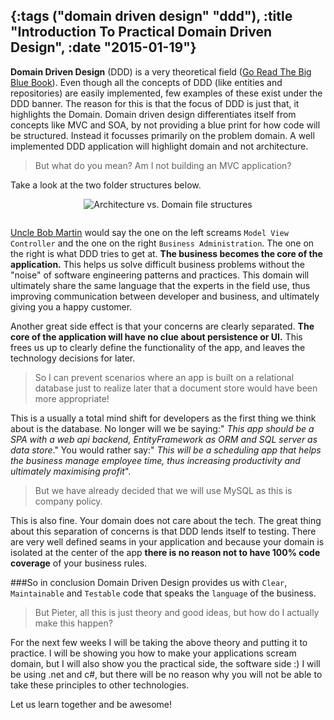 {:tags ("domain driven design" "ddd"), :title "Introduction To Practical Domain Driven Design", :date "2015-01-19"}
-----
**Domain Driven Design** (DDD) is a very theoretical field ([Go Read The Big Blue Book](http://www.amazon.com/exec/obidos/ASIN/0321125215/domainlanguag-20)). Even though all the concepts of DDD (like entities and repositories) are easily implemented, few examples of these exist under the DDD banner. The reason for this is that the focus of DDD is just that, it highlights the Domain. Domain driven design differentiates itself from concepts like MVC and SOA, by not providing a blue print for how code will be structured. Instead it focusses primarily on the problem domain. A well implemented DDD application will highlight domain and not architecture. 

>But what do you mean? Am I not building an MVC application? 

Take a look at the two folder structures below. 
<div style="text-align: center;"><img src="http://res.cloudinary.com/dltpyggxx/image/upload/v1421694756/FolderStructure_e6qhri.png" alt="Architecture vs. Domain file structures" style="max-width: 400px; margin-bottom:1em"/></div>

[Uncle Bob Martin](https://twitter.com/unclebobmartin) would say the one on the left screams `Model View Controller` and the one on the right `Business Administration`. The one on the right is what DDD tries to get at. **The business becomes the core of the application.** This helps us solve difficult business problems without the "noise" of software engineering patterns and practices. This domain will ultimately share the same language that the experts in the field use, thus improving communication between developer and business, and ultimately giving you a happy customer.

Another great side effect is that your concerns are clearly separated. **The core of the application will have no clue about persistence or UI.** This frees us up to clearly define the functionality of the app, and leaves the technology decisions for later. 

> So I can prevent scenarios where an app is built on a relational database just to realize later that a document store would have been more appropriate!

This is a usually a total mind shift for developers as the first thing we think about is the database.
No longer will we be saying:" *This app should be a SPA with a web api backend, EntityFramework as ORM and SQL server as data store*." You would rather say:" *This will be a scheduling app that helps the business manage employee time, thus increasing productivity and ultimately maximising profit*".

> But we have already decided that we will use MySQL as this is company policy.

This is also fine. Your domain does not care about the tech. The great thing about this separation of concerns is that DDD lends itself to testing. There are very well defined seams in your application and because your domain is isolated at the center of the app **there is no reason not to have 100% code coverage** of your business rules.

###So in conclusion 
Domain Driven Design provides us with `Clear`, `Maintainable` and `Testable` code that speaks the `language` of the business.

>But Pieter, all this is just theory and good ideas, but how do I actually make this happen?

For the next few weeks I will be taking the above theory and putting it to practice. I will be showing you how to make your applications scream domain, but I will also show you the practical side, the software side :) I will be using .net and c#, but there will be no reason why you will not be able to take these principles to other technologies.

Let us learn together and be awesome!

<a href="http://www.codeproject.com/script/Articles/BlogFeedList.aspx?amid=8804440" rel="tag" style="display:none">CodeProject</a>
